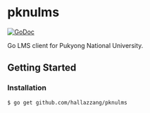 # pknulms

[![GoDoc](https://godoc.org/github.com/hallazzang/pknulms?status.svg)](https://godoc.org/github.com/hallazzang/pknulms)

Go LMS client for Pukyong National University.

## Getting Started

### Installation

```bash
$ go get github.com/hallazzang/pknulms
```

